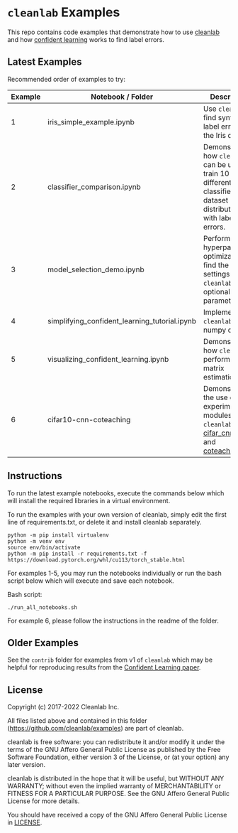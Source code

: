 # `cleanlab` Examples

This repo contains code examples that demonstrate how to use [cleanlab](https://github.com/cleanlab) and how [confident learning](https://arxiv.org/abs/1911.00068) works to find label errors.

## Latest Examples

Recommended order of examples to try:

| Example | Notebook / Folder                             | Description                                                                                                                                                                                                                                                                    |
| ------- | --------------------------------------------- | ------------------------------------------------------------------------------------------------------------------------------------------------------------------------------------------------------------------------------------------------------------------------------ |
| 1       | iris_simple_example.ipynb                     | Use `cleanlab` to find synthetic label errors in the Iris dataset.                                                                                                                                                                                                             |
| 2       | classifier_comparison.ipynb                   | Demonstrate how `cleanlab` can be used to train 10 different classifiers on 4 dataset distributions with label errors.                                                                                                                                                         |
| 3       | model_selection_demo.ipynb                    | Perform hyperparameter optimization to find the best settings of `cleanlab`'s optional parameters.                                                                                                                                                                             |
| 4       | simplifying_confident_learning_tutorial.ipynb | Implement `cleanlab` as raw numpy code.                                                                                                                                                                                                                                        |
| 5       | visualizing_confident_learning.ipynb          | Demonstrate how `cleanlab` performs noise matrix estimation.                                                                                                                                                                                                                   |
| 6       | cifar10-cnn-coteaching                        | Demonstrate the use of two experimental modules from `cleanlab`: [cifar_cnn.py](https://github.com/cleanlab/cleanlab/blob/master/cleanlab/experimental/cifar_cnn.py) and [coteaching.py](https://github.com/cleanlab/cleanlab/blob/master/cleanlab/experimental/coteaching.py) |

## Instructions

To run the latest example notebooks, execute the commands below which will install the required libraries in a virtual environment.

To run the examples with your own version of cleanlab, simply edit the first line of requirements.txt, or delete it and install cleanlab separately.

```console
python -m pip install virtualenv
python -m venv env
source env/bin/activate
python -m pip install -r requirements.txt -f https://download.pytorch.org/whl/cu113/torch_stable.html
```

For examples 1-5, you may run the notebooks individually or run the bash script below which will execute and save each notebook.

Bash script:

```console
./run_all_notebooks.sh
```

For example 6, please follow the instructions in the readme of the folder.

## Older Examples

See the `contrib` folder for examples from v1 of `cleanlab` which may be helpful for reproducing results from the [Confident Learning paper](https://arxiv.org/abs/1911.00068).

## License

Copyright (c) 2017-2022 Cleanlab Inc.

All files listed above and contained in this folder (<https://github.com/cleanlab/examples>) are part of cleanlab.

cleanlab is free software: you can redistribute it and/or modify
it under the terms of the GNU Affero General Public License as published by
the Free Software Foundation, either version 3 of the License, or
(at your option) any later version.

cleanlab is distributed in the hope that it will be useful,
but WITHOUT ANY WARRANTY; without even the implied warranty of
MERCHANTABILITY or FITNESS FOR A PARTICULAR PURPOSE. See the
GNU Affero General Public License for more details.

You should have received a copy of the GNU Affero General Public License in [LICENSE](LICENSE).
